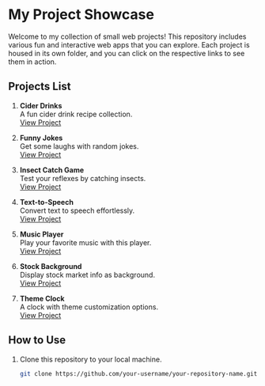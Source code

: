 # My Project Showcase

Welcome to my collection of small web projects! This repository includes various fun and interactive web apps that you can explore. Each project is housed in its own folder, and you can click on the respective links to see them in action.

## Projects List

1. **Cider Drinks**  
   A fun cider drink recipe collection.  
   [View Project](cider-drinks/index.html)

2. **Funny Jokes**  
   Get some laughs with random jokes.  
   [View Project](funny-jokes/index.html)

3. **Insect Catch Game**  
   Test your reflexes by catching insects.  
   [View Project](insect-catch-game/index.html)

4. **Text-to-Speech**  
   Convert text to speech effortlessly.  
   [View Project](text-to-speech/index.html)

5. **Music Player**  
   Play your favorite music with this player.  
   [View Project](music-player/index.html)

6. **Stock Background**  
   Display stock market info as background.  
   [View Project](stock-bg/index.html)

7. **Theme Clock**  
   A clock with theme customization options.  
   [View Project](theme-clock/index.html)

## How to Use

1. Clone this repository to your local machine.
   ```bash
   git clone https://github.com/your-username/your-repository-name.git
